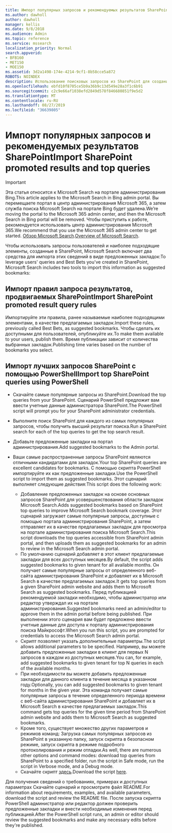 ```yaml
---
title: Импорт популярных запросов и рекомендуемых результатов SharePoint
ms.author: dawholl
author: dawholl
manager: kellis
ms.date: 9/8/2018
ms.audience: Admin
ms.topic: reference
ms.service: mssearch
localization_priority: Normal
search.appverid:
- BFB160
- MET150
- MOE150
ms.assetid: 3d2a1498-174e-4214-9cf1-8b58cce5a872
ROBOTS: NOINDEX
description: Использование поисковых запросов из SharePoint для создания результатов работы Microsoft Search
ms.openlocfilehash: ebfd10f8705ce5b9a36b9c13d549e28a3f1c6b91
ms.sourcegitcommit: c2c9e66af1038efd2849d578f846680851f9e5d2
ms.translationtype: MT
ms.contentlocale: ru-RU
ms.lasthandoff: 08/27/2019
ms.locfileid: "36639805"
---
```

# <a name="import-sharepoint-promoted-results-and-top-queries"></a><span data-ttu-id="96f2f-103">Импорт популярных запросов и рекомендуемых результатов SharePoint</span><span class="sxs-lookup"><span data-stu-id="96f2f-103">Import SharePoint promoted results and top queries</span></span>

> [!IMPORTANT]
> <span data-ttu-id="96f2f-104">Эта статья относится к Microsoft Search на портале администрирования Bing.</span><span class="sxs-lookup"><span data-stu-id="96f2f-104">This article applies to the Microsoft Search in Bing admin portal.</span></span> <span data-ttu-id="96f2f-105">Вы перемещаете портал в центр администрирования Microsoft 365, а затем служба поиска Microsoft Search на портале Bing будет удалена.</span><span class="sxs-lookup"><span data-stu-id="96f2f-105">We’re moving the portal to the Microsoft 365 admin center, and then the Microsoft Search in Bing portal will be removed.</span></span> <span data-ttu-id="96f2f-106">Чтобы приступить к работе, рекомендуется использовать центр администрирования Microsoft 365.</span><span class="sxs-lookup"><span data-stu-id="96f2f-106">We recommend that you use the Microsoft 365 admin center to get started.</span></span> <span data-ttu-id="96f2f-107">[Обзор Microsoft Search](overview-microsoft-search.md).</span><span class="sxs-lookup"><span data-stu-id="96f2f-107">[Overview of Microsoft Search](overview-microsoft-search.md).</span></span>
    
<span data-ttu-id="96f2f-108">Чтобы использовать запросы пользователей и наиболее подходящие элементы, созданные в SharePoint, Microsoft Search включает два средства для импорта этих сведений в виде предложенных закладок:</span><span class="sxs-lookup"><span data-stu-id="96f2f-108">To leverage users' queries and Best Bets you've created in SharePoint, Microsoft Search includes two tools to import this information as suggested bookmarks:</span></span> 
  
## <a name="import-sharepoint-promoted-result-query-rules"></a><span data-ttu-id="96f2f-109">Импорт правил запроса результатов, продвигаемых SharePoint</span><span class="sxs-lookup"><span data-stu-id="96f2f-109">Import SharePoint promoted result query rules</span></span>

<span data-ttu-id="96f2f-110">Импортируйте эти правила, ранее называемые наиболее подходящими элементами, в качестве предлагаемых закладок.</span><span class="sxs-lookup"><span data-stu-id="96f2f-110">Import these rules, previously called Best Bets, as suggested bookmarks.</span></span> <span data-ttu-id="96f2f-111">Чтобы сделать их доступными для пользователей, опубликуйте их.</span><span class="sxs-lookup"><span data-stu-id="96f2f-111">To make them available to your users, publish them.</span></span> <span data-ttu-id="96f2f-112">Время публикации зависит от количества выбранных закладок.</span><span class="sxs-lookup"><span data-stu-id="96f2f-112">Publishing time varies based on the number of bookmarks you select.</span></span>
  
## <a name="import-top-sharepoint-queries-using-powershell"></a><span data-ttu-id="96f2f-113">Импорт лучших запросов SharePoint с помощью PowerShell</span><span class="sxs-lookup"><span data-stu-id="96f2f-113">Import top SharePoint queries using PowerShell</span></span>

- <span data-ttu-id="96f2f-114">Скачайте самые популярные запросы из SharePoint.</span><span class="sxs-lookup"><span data-stu-id="96f2f-114">Download the top queries from your SharePoint.</span></span> <span data-ttu-id="96f2f-115">Сценарий PowerShell предложит вам ввести учетные данные администратора SharePoint.</span><span class="sxs-lookup"><span data-stu-id="96f2f-115">The PowerShell script will prompt you for your SharePoint administrator credentials.</span></span>
    
- <span data-ttu-id="96f2f-116">Выполните поиск SharePoint для каждого из самых популярных запросов, чтобы получить высший результат поиска.</span><span class="sxs-lookup"><span data-stu-id="96f2f-116">Run a SharePoint search for each of the top queries to get the top search result.</span></span>
    
- <span data-ttu-id="96f2f-117">Добавьте предложенные закладки на портал администрирования.</span><span class="sxs-lookup"><span data-stu-id="96f2f-117">Add suggested bookmarks to the Admin portal.</span></span>
    
- <span data-ttu-id="96f2f-118">Ваши самые распространенные запросы SharePoint являются отличными кандидатами для закладок.</span><span class="sxs-lookup"><span data-stu-id="96f2f-118">Your top SharePoint queries are excellent candidates for bookmarks.</span></span> <span data-ttu-id="96f2f-119">С помощью скрипта PowerShell импортируйте их как предложенные закладки.</span><span class="sxs-lookup"><span data-stu-id="96f2f-119">Use the PowerShell script to import them as suggested bookmarks.</span></span> <span data-ttu-id="96f2f-120">Этот сценарий выполняет следующие действия:</span><span class="sxs-lookup"><span data-stu-id="96f2f-120">This script does the following work:</span></span>
    - <span data-ttu-id="96f2f-121">Добавление предложенных закладок на основе основных запросов SharePoint для усовершенствования области закладок Microsoft Search.</span><span class="sxs-lookup"><span data-stu-id="96f2f-121">Adds suggested bookmarks based on SharePoint top queries to improve Microsoft Search bookmark coverage.</span></span> <span data-ttu-id="96f2f-122">Этот сценарий загружает самые популярные запросы, доступные с помощью портала администрирования SharePoint, а затем отправляет их в качестве предлагаемых закладок для просмотра на портале администрирования поиска Microsoft Search.</span><span class="sxs-lookup"><span data-stu-id="96f2f-122">This script downloads the top queries accessible from SharePoint admin portal, and then uploads them as suggested bookmarks for an admin to review in the Microsoft Search admin portal.</span></span>
    - <span data-ttu-id="96f2f-123">По умолчанию сценарий добавляет в этот клиент предлагаемые закладки для всех доступных месяцев.</span><span class="sxs-lookup"><span data-stu-id="96f2f-123">By default, the script adds suggested bookmarks to given tenant for all available months.</span></span> <span data-ttu-id="96f2f-124">Он получает самые популярные запросы от определенного веб-сайта администрирования SharePoint и добавляет их в Microsoft Search в качестве предлагаемых закладок.</span><span class="sxs-lookup"><span data-stu-id="96f2f-124">It gets top queries from a given SharePoint admin website and adds them to Microsoft Search as suggested bookmarks.</span></span> <span data-ttu-id="96f2f-125">Перед публикацией рекомендуемой закладки необходимо, чтобы администратор или редактор утверждал их на портале администрирования.</span><span class="sxs-lookup"><span data-stu-id="96f2f-125">Suggested bookmarks need an admin/editor to approve them in the admin portal before being published.</span></span> <span data-ttu-id="96f2f-126">При выполнении этого сценария вам будет предложено ввести учетные данные для доступа к порталу администрирования поиска Майкрософт.</span><span class="sxs-lookup"><span data-stu-id="96f2f-126">When you run this script, you are prompted for credentials to access the Microsoft Search admin portal.</span></span>
    - <span data-ttu-id="96f2f-127">Скрипт позволяет указать дополнительные параметры.</span><span class="sxs-lookup"><span data-stu-id="96f2f-127">The script allows additional parameters to be specified.</span></span> <span data-ttu-id="96f2f-128">Например, вы можете добавить предложенные закладки в клиент для первых N запросов в каждом из доступных месяцев.</span><span class="sxs-lookup"><span data-stu-id="96f2f-128">You can, for example, add suggested bookmarks to given tenant for top N queries in each of the available months.</span></span>
    - <span data-ttu-id="96f2f-129">При необходимости вы можете добавить предложенные закладки для данного клиента в течение месяца в указанном году.</span><span class="sxs-lookup"><span data-stu-id="96f2f-129">Optionally, you can add suggested bookmarks to given tenant for months in the given year.</span></span> <span data-ttu-id="96f2f-130">Эта команда получает самые популярные запросы в течение определенного периода времени с веб-сайта администрирования SharePoint и добавляет их в Microsoft Search в качестве предлагаемых закладок.</span><span class="sxs-lookup"><span data-stu-id="96f2f-130">This command gets top queries for the given time period from SharePoint admin website and adds them to Microsoft Search as suggested bookmarks.</span></span>
    - <span data-ttu-id="96f2f-131">Кроме того, существует множество других параметров и режимов команд: Загрузка самых популярных запросов из SharePoint в указанную папку, запуск скрипта в безопасном режиме, запуск скрипта в режиме подробного протоколирования и режим отладки.</span><span class="sxs-lookup"><span data-stu-id="96f2f-131">As well, there are numerous other options and command modes: download top queries from SharePoint to a specified folder, run the script in Safe mode, run the script in Verbose mode, and a Debug mode.</span></span>
    - <span data-ttu-id="96f2f-132">Скачайте скрипт [здесь](https://www.bingforbusiness.com/distribution/SharepointTopQueryBookmarks.zip).</span><span class="sxs-lookup"><span data-stu-id="96f2f-132">Download the script [here](https://www.bingforbusiness.com/distribution/SharepointTopQueryBookmarks.zip).</span></span> 

<span data-ttu-id="96f2f-133">Для получения сведений о требованиях, примерах и доступных параметрах Скачайте сценарий и просмотрите файл README.</span><span class="sxs-lookup"><span data-stu-id="96f2f-133">For information about requirements, examples, and available parameters, download the script and review the README file.</span></span> <span data-ttu-id="96f2f-134">После запуска скрипта PowerShell администратор или редактор должен проверить предложенные закладки и внести необходимые изменения перед публикацией.</span><span class="sxs-lookup"><span data-stu-id="96f2f-134">After the PowerShell script runs, an admin or editor should review the suggested bookmarks and make any necessary edits before they're published.</span></span>